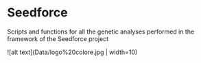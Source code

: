 # Seedforce
Scripts and functions for all the genetic analyses performed in the framework of the Seedforce project

![alt text](Data/logo%20colore.jpg | width=10)
